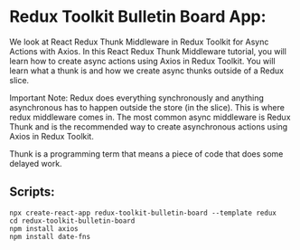 # Redux Toolkit Bulletin Board App:

We look at React Redux Thunk Middleware in Redux Toolkit for Async Actions with Axios.
In this React Redux Thunk Middleware tutorial, you will learn how to create async actions using Axios in Redux Toolkit. You will learn what a thunk is and how we create async thunks outside of a Redux slice.

Important Note:
Redux does everything synchronously and anything asynchronous has to happen outside the store (in the slice). This is where redux middleware comes in. The most common async middleware is Redux Thunk and is the recommended way to create asynchronous actions using Axios in Redux Toolkit.

Thunk is a programming term that means a piece of code that does some delayed work.

## Scripts:

```
npx create-react-app redux-toolkit-bulletin-board --template redux
cd redux-toolkit-bulletin-board
npm install axios
npm install date-fns
```
